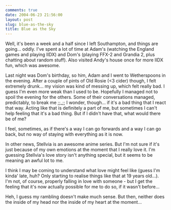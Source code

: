 ```yaml
---
comments: true
date: 2004-06-23 21:56:00
layout: post
slug: blue-as-the-sky
title: Blue as the Sky
---
```


Well, it's been a week and a half since I left Southampton, and things are going... oddly.  I've spent a lot of time at Adam's (watching the England games and playing IIDX) and Dom's (playing FFX-2 and Grandia 2, plus chatting about random stuff).  Also visited Andy's house once for more IIDX fun, which was awesome.  

Last night was Dom's birthday, so him, Adam and I went to Wetherspoons in the evening.  After a couple of pints of Old Rosie (<3 cider) though, I felt extremely drunk... my vision was kind of messing up, which felt really bad.  I guess I'm even more weak than I used to be.  Hopefully I managed not to spoil the evening for the others.  Some of their conversations managed, predictably, to break me ;;_;;  I wonder, though... if it's a bad thing that I react that way.  Acting like that is definitely a part of me, but sometimes I can't help feeling that it's a bad thing.  But if I didn't have that, what would there be of me?  

I feel, sometimes, as if there's a way I can go forwards and a way I can go back, but no way of staying with everything as it is now.  

In other news, Stellvia is an awesome anime series.  But I'm not sure if it's just because of my own emotions at the moment that I really love it.  I'm guessing Stellvia's love story isn't anything special, but it seems to be meaning an awful lot to me.  

I think I may be coming to understand what love might feel like (guess I'm kinda' late, huh?  Only starting to realise things like that at 19 years old...).  I'm not, of course, properly falling in love with someone - but I get the feeling that it's now actually possible for me to do so, if it wasn't before...  

Heh, I guess my rambling doesn't make much sense.  But then, neither does the inside of my head nor the inside of my heart at the moment...
